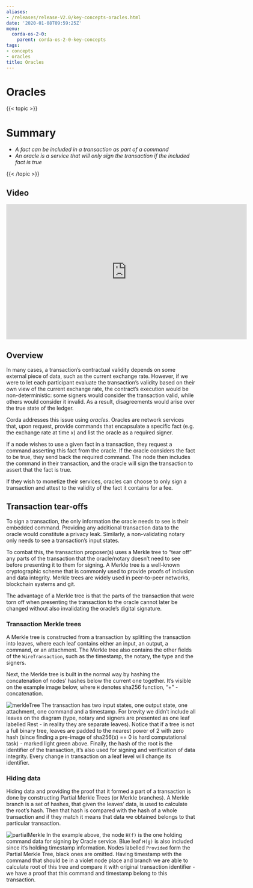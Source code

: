 ```yaml
---
aliases:
- /releases/release-V2.0/key-concepts-oracles.html
date: '2020-01-08T09:59:25Z'
menu:
  corda-os-2-0:
    parent: corda-os-2-0-key-concepts
tags:
- concepts
- oracles
title: Oracles
---
```



# Oracles


{{< topic >}}

# Summary


* *A fact can be included in a transaction as part of a command*
* *An oracle is a service that will only sign the transaction if the included fact is true*


{{< /topic >}}

## Video

<iframe src="https://player.vimeo.com/video/214157956" width="640" height="360" frameborder="0" webkitallowfullscreen="true" mozallowfullscreen="true" allowfullscreen="true"></iframe>


<p></p>


## Overview

In many cases, a transaction’s contractual validity depends on some external piece of data, such as the current
exchange rate. However, if we were to let each participant evaluate the transaction’s validity based on their own
view of the current exchange rate, the contract’s execution would be non-deterministic: some signers would consider the
transaction valid, while others would consider it invalid. As a result, disagreements would arise over the true state
of the ledger.

Corda addresses this issue using *oracles*. Oracles are network services that, upon request, provide commands
that encapsulate a specific fact (e.g. the exchange rate at time x) and list the oracle as a required signer.

If a node wishes to use a given fact in a transaction, they request a command asserting this fact from the oracle. If
the oracle considers the fact to be true, they send back the required command. The node then includes the command in
their transaction, and the oracle will sign the transaction to assert that the fact is true.

If they wish to monetize their services, oracles can choose to only sign a transaction and attest to the validity of
the fact it contains for a fee.


## Transaction tear-offs

To sign a transaction, the only information the oracle needs to see is their embedded command. Providing any
additional transaction data to the oracle would constitute a privacy leak. Similarly, a non-validating notary only
needs to see a transaction’s input states.

To combat this, the transaction proposer(s) uses a Merkle tree to “tear off” any parts of the transaction that the
oracle/notary doesn’t need to see before presenting it to them for signing. A Merkle tree is a well-known cryptographic
scheme that is commonly used to provide proofs of inclusion and data integrity. Merkle trees are widely used in
peer-to-peer networks, blockchain systems and git.

The advantage of a Merkle tree is that the parts of the transaction that were torn off when presenting the transaction
to the oracle cannot later be changed without also invalidating the oracle’s digital signature.


### Transaction Merkle trees

A Merkle tree is constructed from a transaction by splitting the transaction into leaves, where each leaf contains
either an input, an output, a command, or an attachment. The Merkle tree also contains the other fields of the
`WireTransaction`, such as the timestamp, the notary, the type and the signers.

Next, the Merkle tree is built in the normal way by hashing the concatenation of nodes’ hashes below the current one
together. It’s visible on the example image below, where `H` denotes sha256 function, “+” - concatenation.

![merkleTree](/en/images/merkleTree.png "merkleTree")
The transaction has two input states, one output state, one attachment, one command and a timestamp. For brevity
we didn’t include all leaves on the diagram (type, notary and signers are presented as one leaf labelled Rest - in
reality they are separate leaves). Notice that if a tree is not a full binary tree, leaves are padded to the nearest
power of 2 with zero hash (since finding a pre-image of sha256(x) == 0 is hard computational task) - marked light
green above. Finally, the hash of the root is the identifier of the transaction, it’s also used for signing and
verification of data integrity. Every change in transaction on a leaf level will change its identifier.


### Hiding data

Hiding data and providing the proof that it formed a part of a transaction is done by constructing Partial Merkle Trees
(or Merkle branches). A Merkle branch is a set of hashes, that given the leaves’ data, is used to calculate the
root’s hash. Then that hash is compared with the hash of a whole transaction and if they match it means that data we
obtained belongs to that particular transaction.

![partialMerkle](/en/images/partialMerkle.png "partialMerkle")
In the example above, the node `H(f)` is the one holding command data for signing by Oracle service. Blue leaf
`H(g)` is also included since it’s holding timestamp information. Nodes labelled `Provided` form the Partial
Merkle Tree, black ones are omitted. Having timestamp with the command that should be in a violet node place and
branch we are able to calculate root of this tree and compare it with original transaction identifier - we have a
proof that this command and timestamp belong to this transaction.

